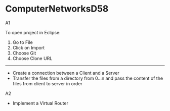 # ComputerNetworksD58



A1

To open project in Eclipse:

1. Go to File 
2. Click on Import
3. Choose Git
4. Choose Clone URL

  --------

  * Create a connection between a Client and a Server
  * Transfer the files from a directory from 0...n and pass the content
  of the files from client to server in order


A2

 * Implement a Virtual Router
